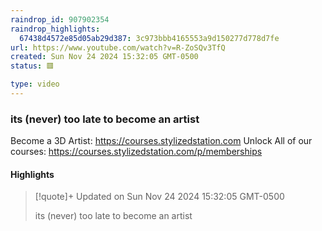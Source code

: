 ```yaml
---
raindrop_id: 907902354
raindrop_highlights:
  67438d4572e85d05ab29d387: 3c973bbb4165553a9d150277d778d7fe
url: https://www.youtube.com/watch?v=R-ZoSQv3TfQ
created: Sun Nov 24 2024 15:32:05 GMT-0500
status: 🟥

type: video
---
```



### its (never) too late to become an artist

Become a 3D Artist: https://courses.stylizedstation.com
Unlock All of our courses: https://courses.stylizedstation.com/p/memberships

#### Highlights

> [!quote]+ Updated on Sun Nov 24 2024 15:32:05 GMT-0500
>
> its (never) too late to become an artist
